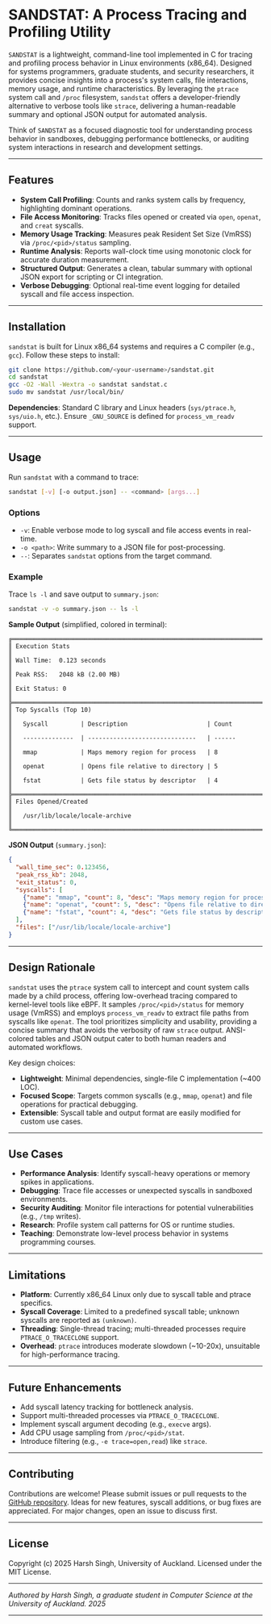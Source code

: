 # SANDSTAT: A Process Tracing and Profiling Utility

`SANDSTAT` is a lightweight, command-line tool implemented in C for tracing and profiling process behavior in Linux environments (x86_64). Designed for systems programmers, graduate students, and security researchers, it provides concise insights into a process's system calls, file interactions, memory usage, and runtime characteristics. By leveraging the `ptrace` system call and `/proc` filesystem, `sandstat` offers a developer-friendly alternative to verbose tools like `strace`, delivering a human-readable summary and optional JSON output for automated analysis.

Think of `SANDSTAT` as a focused diagnostic tool for understanding process behavior in sandboxes, debugging performance bottlenecks, or auditing system interactions in research and development settings.

---

## Features

- **System Call Profiling**: Counts and ranks system calls by frequency, highlighting dominant operations.
- **File Access Monitoring**: Tracks files opened or created via `open`, `openat`, and `creat` syscalls.
- **Memory Usage Tracking**: Measures peak Resident Set Size (VmRSS) via `/proc/<pid>/status` sampling.
- **Runtime Analysis**: Reports wall-clock time using monotonic clock for accurate duration measurement.
- **Structured Output**: Generates a clean, tabular summary with optional JSON export for scripting or CI integration.
- **Verbose Debugging**: Optional real-time event logging for detailed syscall and file access inspection.

---

## Installation

`sandstat` is built for Linux x86_64 systems and requires a C compiler (e.g., `gcc`). Follow these steps to install:

```bash
git clone https://github.com/<your-username>/sandstat.git
cd sandstat
gcc -O2 -Wall -Wextra -o sandstat sandstat.c
sudo mv sandstat /usr/local/bin/
```

**Dependencies**: Standard C library and Linux headers (`sys/ptrace.h`, `sys/uio.h`, etc.). Ensure `_GNU_SOURCE` is defined for `process_vm_readv` support.

---

## Usage

Run `sandstat` with a command to trace:

```bash
sandstat [-v] [-o output.json] -- <command> [args...]
```

### Options
- `-v`: Enable verbose mode to log syscall and file access events in real-time.
- `-o <path>`: Write summary to a JSON file for post-processing.
- `--`: Separates `sandstat` options from the target command.

### Example
Trace `ls -l` and save output to `summary.json`:

```bash
sandstat -v -o summary.json -- ls -l
```

**Sample Output** (simplified, colored in terminal):
```
╔═══════════════════════════════════════════════════════════════════════╗
║ Execution Stats                                                       ║
║ Wall Time:  0.123 seconds                                             ║
║ Peak RSS:   2048 kB (2.00 MB)                                         ║
║ Exit Status: 0                                                        ║
╠═══════════════════════════════════════════════════════════════════════╣
║ Top Syscalls (Top 10)                                                 ║
║   Syscall         | Description                      | Count          ║
║   --------------  | ------------------------------   | ------         ║
║   mmap            | Maps memory region for process   | 8              ║
║   openat          | Opens file relative to directory | 5              ║
║   fstat           | Gets file status by descriptor   | 4              ║
╠═══════════════════════════════════════════════════════════════════════╣
║ Files Opened/Created                                                  ║
║   /usr/lib/locale/locale-archive                                      ║
╚═══════════════════════════════════════════════════════════════════════╝
```

**JSON Output** (`summary.json`):
```json
{
  "wall_time_sec": 0.123456,
  "peak_rss_kb": 2048,
  "exit_status": 0,
  "syscalls": [
    {"name": "mmap", "count": 8, "desc": "Maps memory region for process"},
    {"name": "openat", "count": 5, "desc": "Opens file relative to directory"},
    {"name": "fstat", "count": 4, "desc": "Gets file status by descriptor"}
  ],
  "files": ["/usr/lib/locale/locale-archive"]
}
```

---

## Design Rationale

`sandstat` uses the `ptrace` system call to intercept and count system calls made by a child process, offering low-overhead tracing compared to kernel-level tools like eBPF. It samples `/proc/<pid>/status` for memory usage (VmRSS) and employs `process_vm_readv` to extract file paths from syscalls like `openat`. The tool prioritizes simplicity and usability, providing a concise summary that avoids the verbosity of raw `strace` output. ANSI-colored tables and JSON output cater to both human readers and automated workflows.

Key design choices:
- **Lightweight**: Minimal dependencies, single-file C implementation (~400 LOC).
- **Focused Scope**: Targets common syscalls (e.g., `mmap`, `openat`) and file operations for practical debugging.
- **Extensible**: Syscall table and output format are easily modified for custom use cases.

---

## Use Cases

- **Performance Analysis**: Identify syscall-heavy operations or memory spikes in applications.
- **Debugging**: Trace file accesses or unexpected syscalls in sandboxed environments.
- **Security Auditing**: Monitor file interactions for potential vulnerabilities (e.g., `/tmp` writes).
- **Research**: Profile system call patterns for OS or runtime studies.
- **Teaching**: Demonstrate low-level process behavior in systems programming courses.

---

## Limitations

- **Platform**: Currently x86_64 Linux only due to syscall table and ptrace specifics.
- **Syscall Coverage**: Limited to a predefined syscall table; unknown syscalls are reported as `(unknown)`.
- **Threading**: Single-thread tracing; multi-threaded processes require `PTRACE_O_TRACECLONE` support.
- **Overhead**: `ptrace` introduces moderate slowdown (~10-20x), unsuitable for high-performance tracing.

---

## Future Enhancements

- Add syscall latency tracking for bottleneck analysis.
- Support multi-threaded processes via `PTRACE_O_TRACECLONE`.
- Implement syscall argument decoding (e.g., `execve` args).
- Add CPU usage sampling from `/proc/<pid>/stat`.
- Introduce filtering (e.g., `-e trace=open,read`) like `strace`.

---

## Contributing

Contributions are welcome! Please submit issues or pull requests to the [GitHub repository](https://github.com/hd2s/sandstat). Ideas for new features, syscall additions, or bug fixes are appreciated. For major changes, open an issue to discuss first.

---

## License

Copyright (c) 2025 Harsh Singh, University of Auckland. Licensed under the MIT License.

---

*Authored by Harsh Singh, a graduate student in Computer Science at the University of Auckland. 2025*

---

